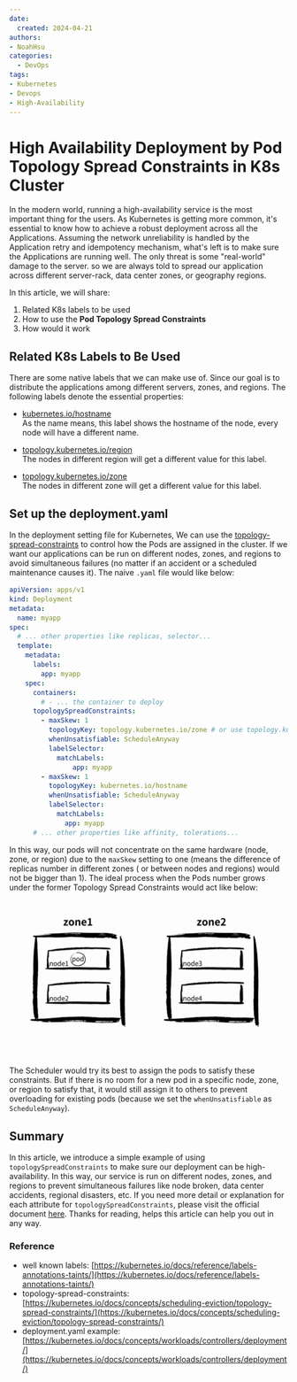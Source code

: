 ```yaml
---
date:
  created: 2024-04-21
authors:
- NoahHsu
categories:
  - DevOps
tags:
- Kubernetes
- Devops
- High-Availability
---
```

# High Availability Deployment by Pod Topology Spread Constraints in K8s Cluster

In the modern world, running a high-availability service is the most important thing for the users. As Kubernetes is getting more common, it's essential to know how to achieve a robust deployment across all the Applications. Assuming the network unreliability is handled by the Application retry and idempotency mechanism, what's left is to make sure the Applications are running well. The only threat is some "real-world" damage to the server. so we are always told to spread our application across different server-rack, data center zones, or geography regions.

In this article, we will share:

1. Related K8s labels to be used
2. How to use the **Pod Topology Spread Constraints**
3. How would it work

<!-- more -->

## Related K8s Labels to Be Used

There are some native labels that we can make use of. Since our goal is to distribute the applications among different servers, zones, and regions. The following labels denote the essential properties:

- [kubernetes.io/hostname](https://kubernetes.io/docs/reference/labels-annotations-taints/#kubernetesiohostname)<br>
  As the name means, this label shows the hostname of the node, every node will have a different name.

- [topology.kubernetes.io/region](https://kubernetes.io/docs/reference/labels-annotations-taints/#topologykubernetesioregion)<br>
  The nodes in different region will get a different value for this label.

- [topology.kubernetes.io/zone](https://kubernetes.io/docs/reference/labels-annotations-taints/#topologykubernetesiozone)<br>
  The nodes in different zone will get a different value for this label.

## Set up the deployment.yaml
In the deployment setting file for Kubernetes, We can use the [topology-spread-constraints](https://kubernetes.io/docs/concepts/scheduling-eviction/topology-spread-constraints/) to control how the Pods are assigned in the cluster. If we want our applications can be run on different nodes, zones, and regions to avoid simultaneous failures (no matter if an accident or a scheduled maintenance causes it). The naive `.yaml` file would like below:
```yaml
apiVersion: apps/v1
kind: Deployment
metadata:
  name: myapp
spec:
  # ... other properties like replicas, selector...
  template:
    metadata:
      labels:
        app: myapp
    spec:
      containers:
        # - ... the container to deploy
      topologySpreadConstraints:
        - maxSkew: 1
          topologyKey: topology.kubernetes.io/zone # or use topology.kubernetes.io/region
          whenUnsatisfiable: ScheduleAnyway
          labelSelector:
            matchLabels:
                app: myapp
        - maxSkew: 1
          topologyKey: kubernetes.io/hostname
          whenUnsatisfiable: ScheduleAnyway
          labelSelector:
            matchLabels:
              app: myapp
      # ... other properties like affinity, tolerations...
```

In this way, our pods will not concentrate on the same hardware (node, zone, or region) due to the `maxSkew` setting to one (means the difference of replicas number in different zones ( or between nodes and regions) would not be bigger than 1). The ideal process when the Pods number grows under the former Topology Spread Constraints would act like below: 

![result.gif](resources%2Fk8s-topology%2Fresult.gif)

The Scheduler would try its best to assign the pods to satisfy these constraints. But if there is no room for a new pod in a specific node, zone, or region to satisfy that, it would still assign it to others to prevent overloading for existing pods (because we set the `whenUnsatisfiable` as `ScheduleAnyway`).

## Summary
In this article, we introduce a simple example of using `topologySpreadConstraints` to make sure our deployment can be high-availability. In this way, our service is run on different nodes, zones, and regions to prevent simultaneous failures like node broken, data center accidents, regional disasters, etc.
If you need more detail or explanation for each attribute for `topologySpreadConstraints`, please visit the official document [here](https://kubernetes.io/docs/concepts/scheduling-eviction/topology-spread-constraints/). Thanks for reading, helps this article can help you out in any way.

### Reference
- well known labels: [https://kubernetes.io/docs/reference/labels-annotations-taints/](https://kubernetes.io/docs/reference/labels-annotations-taints/)
- topology-spread-constraints: [https://kubernetes.io/docs/concepts/scheduling-eviction/topology-spread-constraints/](https://kubernetes.io/docs/concepts/scheduling-eviction/topology-spread-constraints/)
- deployment.yaml example: [https://kubernetes.io/docs/concepts/workloads/controllers/deployment/](https://kubernetes.io/docs/concepts/workloads/controllers/deployment/)
